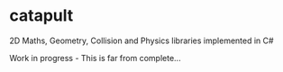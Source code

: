 # catapult
2D Maths, Geometry, Collision and Physics libraries implemented in C#

Work in progress - This is far from complete...
